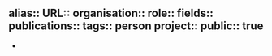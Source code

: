 alias::
URL::
organisation::
role::
fields::
publications:: 
tags:: person
project::
public:: true
-
-